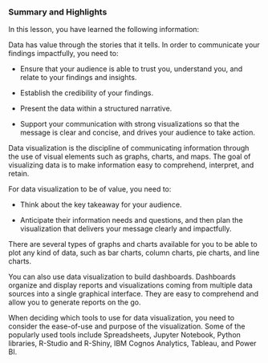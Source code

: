 ### Summary and Highlights
In this lesson, you have learned the following information: 

Data has value through the stories that it tells. In order to communicate your findings impactfully, you need to: 

- Ensure that your audience is able to trust you, understand you, and relate to your findings and insights.

- Establish the credibility of your findings.

- Present the data within a structured narrative.

- Support your communication with strong visualizations so that the message is clear and concise, and drives your audience to take action.

Data visualization is the discipline of communicating information through the use of visual elements such as graphs, charts, and maps. The goal of visualizing data is to make information easy to comprehend, interpret, and retain. 

For data visualization to be of value, you need to:

- Think about the key takeaway for your audience.

- Anticipate their information needs and questions, and then plan the visualization that delivers your message clearly and impactfully.

There are several types of graphs and charts available for you to be able to plot any kind of data, such as bar charts, column charts, pie charts, and line charts. 

You can also use data visualization to build dashboards. Dashboards organize and display reports and visualizations coming from multiple data sources into a single graphical interface. They are easy to comprehend and allow you to generate reports on the go.

When deciding which tools to use for data visualization, you need to consider the ease-of-use and purpose of the visualization. Some of the popularly used tools include Spreadsheets, Jupyter Notebook, Python libraries, R-Studio and R-Shiny, IBM Cognos Analytics, Tableau, and Power BI. 
